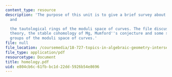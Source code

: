 ```yaml
---
content_type: resource
description: 'The purpose of this unit is to give a brief survey about the cohomology
  and

  the tautological rings of the moduli space of curves. The file discusses about Teichmuller
  theory, the stable cohomology of Mg, Mumford''s conjecture and some small homology
  groups of the moduli space of curves.'
file: null
file_location: /coursemedia/18-727-topics-in-algebraic-geometry-intersection-theory-on-moduli-spaces-spring-2006/e804cb6c61fbbc1d22dd5926b54e8696_homology.pdf
file_type: application/pdf
resourcetype: Document
title: homology.pdf
uid: e804cb6c-61fb-bc1d-22dd-5926b54e8696
---
```

